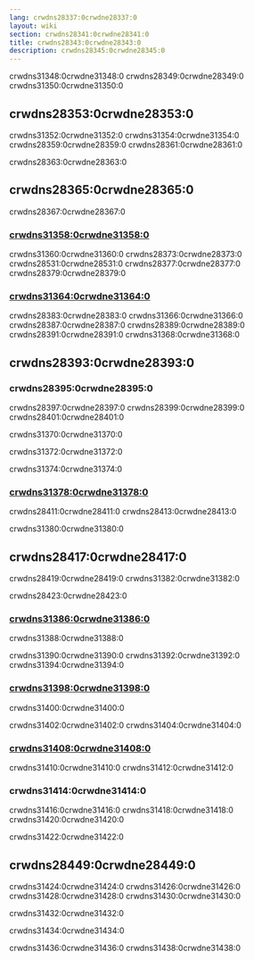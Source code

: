 ```yaml
---
lang: crwdns28337:0crwdne28337:0
layout: wiki
section: crwdns28341:0crwdne28341:0
title: crwdns28343:0crwdne28343:0
description: crwdns28345:0crwdne28345:0
---
```



crwdns31348:0crwdne31348:0 crwdns28349:0crwdne28349:0 crwdns31350:0crwdne31350:0

## crwdns28353:0crwdne28353:0

crwdns31352:0crwdne31352:0 crwdns31354:0crwdne31354:0 crwdns28359:0crwdne28359:0 crwdns28361:0crwdne28361:0

crwdns28363:0crwdne28363:0

## crwdns28365:0crwdne28365:0

crwdns28367:0crwdne28367:0

### [crwdns31358:0crwdne31358:0](crwdns31356:0crwdne31356:0)

crwdns31360:0crwdne31360:0 crwdns28373:0crwdne28373:0 crwdns28531:0crwdne28531:0 crwdns28377:0crwdne28377:0 crwdns28379:0crwdne28379:0

### [crwdns31364:0crwdne31364:0](crwdns31362:0crwdne31362:0)

crwdns28383:0crwdne28383:0 crwdns31366:0crwdne31366:0 crwdns28387:0crwdne28387:0 crwdns28389:0crwdne28389:0 crwdns28391:0crwdne28391:0 crwdns31368:0crwdne31368:0

## crwdns28393:0crwdne28393:0

### crwdns28395:0crwdne28395:0

crwdns28397:0crwdne28397:0 crwdns28399:0crwdne28399:0 crwdns28401:0crwdne28401:0

crwdns31370:0crwdne31370:0

crwdns31372:0crwdne31372:0

crwdns31374:0crwdne31374:0

### [crwdns31378:0crwdne31378:0](crwdns31376:0crwdne31376:0)

crwdns28411:0crwdne28411:0 crwdns28413:0crwdne28413:0

crwdns31380:0crwdne31380:0

## crwdns28417:0crwdne28417:0

crwdns28419:0crwdne28419:0 crwdns31382:0crwdne31382:0

crwdns28423:0crwdne28423:0

### [crwdns31386:0crwdne31386:0](crwdns31384:0crwdne31384:0)

crwdns31388:0crwdne31388:0

crwdns31390:0crwdne31390:0 crwdns31392:0crwdne31392:0 crwdns31394:0crwdne31394:0

### [crwdns31398:0crwdne31398:0](crwdns31396:0crwdne31396:0)

crwdns31400:0crwdne31400:0

crwdns31402:0crwdne31402:0 crwdns31404:0crwdne31404:0

### [crwdns31408:0crwdne31408:0](crwdns31406:0crwdne31406:0)

crwdns31410:0crwdne31410:0 crwdns31412:0crwdne31412:0

### crwdns31414:0crwdne31414:0

crwdns31416:0crwdne31416:0 crwdns31418:0crwdne31418:0 crwdns31420:0crwdne31420:0

crwdns31422:0crwdne31422:0

## crwdns28449:0crwdne28449:0

crwdns31424:0crwdne31424:0 crwdns31426:0crwdne31426:0 crwdns31428:0crwdne31428:0 crwdns31430:0crwdne31430:0

crwdns31432:0crwdne31432:0

crwdns31434:0crwdne31434:0

crwdns31436:0crwdne31436:0 crwdns31438:0crwdne31438:0
